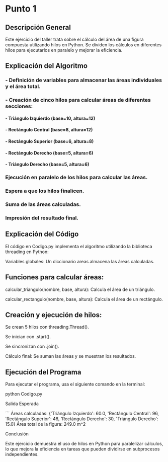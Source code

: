 # Punto 1

## Descripción General

Este ejercicio del taller trata sobre el cálculo del área de una figura compuesta utilizando hilos en Python. Se dividen los cálculos en diferentes hilos para ejecutarlos en paralelo y mejorar la eficiencia.

## Explicación del Algoritmo

### - Definición de variables para almacenar las áreas individuales y el área total.

### - Creación de cinco hilos para calcular áreas de diferentes secciones:

#### - Triángulo Izquierdo (base=10, altura=12)

#### - Rectángulo Central (base=8, altura=12)

#### - Rectángulo Superior (base=6, altura=8)

#### - Rectángulo Derecho (base=5, altura=6)

#### - Triángulo Derecho (base=5, altura=6)

### Ejecución en paralelo de los hilos para calcular las áreas.

### Espera a que los hilos finalicen.

### Suma de las áreas calculadas.

### Impresión del resultado final.

## Explicación del Código

El código en Codigo.py implementa el algoritmo utilizando la biblioteca threading en Python:

Variables globales: Un diccionario areas almacena las áreas calculadas.

## Funciones para calcular áreas:

calcular_triangulo(nombre, base, altura): Calcula el área de un triángulo.

calcular_rectangulo(nombre, base, altura): Calcula el área de un rectángulo.

## Creación y ejecución de hilos:

Se crean 5 hilos con threading.Thread().

Se inician con .start().

Se sincronizan con .join().

Cálculo final: Se suman las áreas y se muestran los resultados.

## Ejecución del Programa

Para ejecutar el programa, usa el siguiente comando en la terminal:

python Codigo.py

Salida Esperada

´´´ Áreas calculadas: {'Triángulo Izquierdo': 60.0, 'Rectángulo Central': 96, 'Rectángulo Superior': 48, 'Rectángulo Derecho': 30, 'Triángulo Derecho': 15.0}
Área total de la figura: 249.0 m^2

Conclusión

Este ejercicio demuestra el uso de hilos en Python para paralelizar cálculos, lo que mejora la eficiencia en tareas que pueden dividirse en subprocesos independientes.

